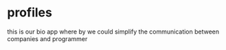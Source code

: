 # profiles
this is our bio app where by we could simplify the communication between companies and programmer 
